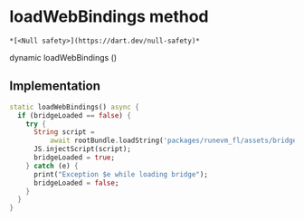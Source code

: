 


# loadWebBindings method




    *[<Null safety>](https://dart.dev/null-safety)*




dynamic loadWebBindings
()








## Implementation

```dart
static loadWebBindings() async {
  if (bridgeLoaded == false) {
    try {
      String script =
          await rootBundle.loadString('packages/runevm_fl/assets/bridge.js');
      JS.injectScript(script);
      bridgeLoaded = true;
    } catch (e) {
      print("Exception $e while loading bridge");
      bridgeLoaded = false;
    }
  }
}
```







